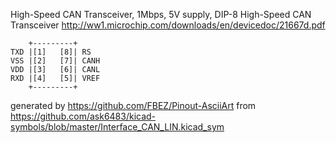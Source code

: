 High-Speed CAN Transceiver, 1Mbps, 5V supply, DIP-8
High-Speed CAN Transceiver
http://ww1.microchip.com/downloads/en/devicedoc/21667d.pdf


	    +---------+
	TXD |[1]   [8]| RS
	VSS |[2]   [7]| CANH
	VDD |[3]   [6]| CANL
	RXD |[4]   [5]| VREF
	    +---------+


generated by https://github.com/FBEZ/Pinout-AsciiArt from https://github.com/ask6483/kicad-symbols/blob/master/Interface_CAN_LIN.kicad_sym